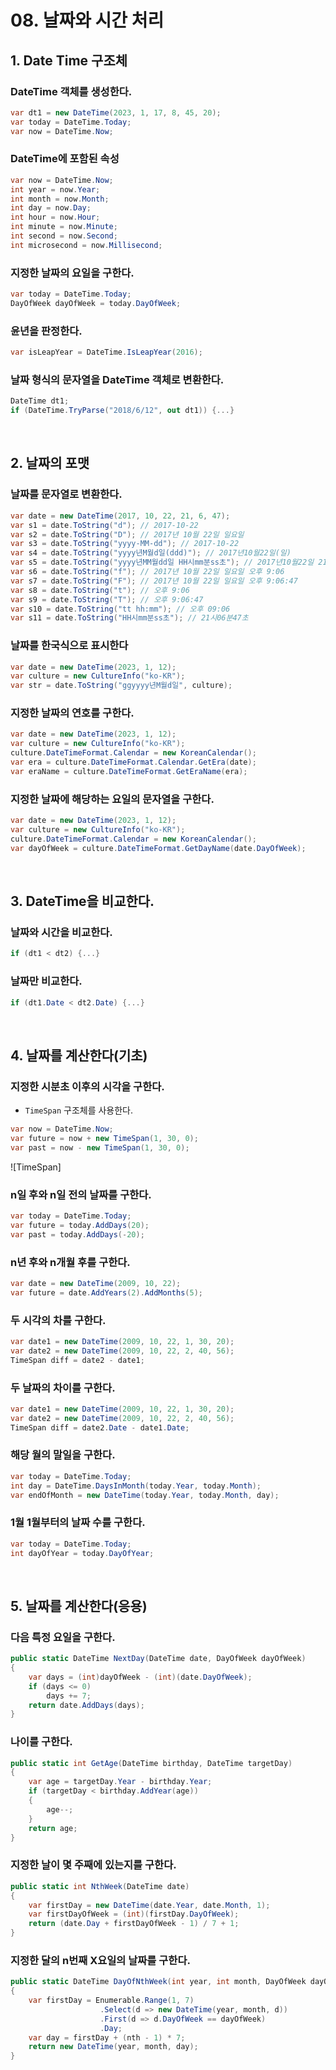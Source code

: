 # 08. 날짜와 시간 처리

## 1. Date Time 구조체
### DateTime 객체를 생성한다.

```c#
var dt1 = new DateTime(2023, 1, 17, 8, 45, 20);
var today = DateTime.Today;
var now = DateTime.Now;
```

### DateTime에 포함된 속성

```c#
var now = DateTime.Now;
int year = now.Year;
int month = now.Month;
int day = now.Day;
int hour = now.Hour;
int minute = now.Minute;
int second = now.Second;
int microsecond = now.Millisecond;
```

### 지정한 날짜의 요일을 구한다.

```c#
var today = DateTime.Today;
DayOfWeek dayOfWeek = today.DayOfWeek;
```

### 윤년을 판정한다.

```c#
var isLeapYear = DateTime.IsLeapYear(2016);
```

### 날짜 형식의 문자열을 DateTime 객체로 변환한다.

```c#
DateTime dt1;
if (DateTime.TryParse("2018/6/12", out dt1)) {...}
```

</br>

## 2. 날짜의 포맷
### 날짜를 문자열로 변환한다.

```c#
var date = new DateTime(2017, 10, 22, 21, 6, 47);
var s1 = date.ToString("d"); // 2017-10-22
var s2 = date.ToString("D"); // 2017년 10월 22일 일요일
var s3 = date.ToString("yyyy-MM-dd"); // 2017-10-22
var s4 = date.ToString("yyyy년M월d일(ddd)"); // 2017년10월22일(일)
var s5 = date.ToString("yyyy년MM월dd일 HH시mm분ss초"); // 2017년10월22일 21시06분47초
var s6 = date.ToString("f"); // 2017년 10월 22일 일요일 오후 9:06
var s7 = date.ToString("F"); // 2017년 10월 22일 일요일 오후 9:06:47
var s8 = date.ToString("t"); // 오후 9:06
var s9 = date.ToString("T"); // 오후 9:06:47
var s10 = date.ToString("tt hh:mm"); // 오후 09:06
var s11 = date.ToString("HH시mm분ss초"); // 21시06분47초
```

### 날짜를 한국식으로 표시한다

```c#
var date = new DateTime(2023, 1, 12);
var culture = new CultureInfo("ko-KR");
var str = date.ToString("ggyyyy년M월d일", culture);
```

### 지정한 날짜의 연호를 구한다.

```c#
var date = new DateTime(2023, 1, 12);
var culture = new CultureInfo("ko-KR");
culture.DateTimeFormat.Calendar = new KoreanCalendar();
var era = culture.DateTimeFormat.Calendar.GetEra(date);
var eraName = culture.DateTimeFormat.GetEraName(era);
```

### 지정한 날짜에 해당하는 요일의 문자열을 구한다.

```c#
var date = new DateTime(2023, 1, 12);
var culture = new CultureInfo("ko-KR");
culture.DateTimeFormat.Calendar = new KoreanCalendar();
var dayOfWeek = culture.DateTimeFormat.GetDayName(date.DayOfWeek);
```

</br>

## 3. DateTime을 비교한다.
### 날짜와 시간을 비교한다.

```c#
if (dt1 < dt2) {...}
```

### 날짜만 비교한다.

```c#
if (dt1.Date < dt2.Date) {...}
```

</br>

## 4. 날짜를 계산한다(기초)
### 지정한 시분초 이후의 시각을 구한다.
- `TimeSpan` 구조체를 사용한다.

```c#
var now = DateTime.Now;
var future = now + new TimeSpan(1, 30, 0);
var past = now - new TimeSpan(1, 30, 0);
```

![TimeSpan]

### n일 후와 n일 전의 날짜를 구한다.

```c#
var today = DateTime.Today;
var future = today.AddDays(20);
var past = today.AddDays(-20);
```

### n년 후와 n개월 후를 구한다.

```c#
var date = new DateTime(2009, 10, 22);
var future = date.AddYears(2).AddMonths(5);
```

### 두 시각의 차를 구한다.

```c#
var date1 = new DateTime(2009, 10, 22, 1, 30, 20);
var date2 = new DateTime(2009, 10, 22, 2, 40, 56);
TimeSpan diff = date2 - date1;
```

### 두 날짜의 차이를 구한다.

```c#
var date1 = new DateTime(2009, 10, 22, 1, 30, 20);
var date2 = new DateTime(2009, 10, 22, 2, 40, 56);
TimeSpan diff = date2.Date - date1.Date;
```

### 해당 월의 말일을 구한다.

```c#
var today = DateTime.Today;
int day = DateTime.DaysInMonth(today.Year, today.Month);
var endOfMonth = new DateTime(today.Year, today.Month, day);
```

### 1월 1월부터의 날짜 수를 구한다.

```c#
var today = DateTime.Today;
int dayOfYear = today.DayOfYear;
```

</br>

## 5. 날짜를 계산한다(응용)
### 다음 특정 요일을 구한다.

```c#
public static DateTime NextDay(DateTime date, DayOfWeek dayOfWeek)
{
    var days = (int)dayOfWeek - (int)(date.DayOfWeek);
    if (days <= 0)
        days += 7;
    return date.AddDays(days);
}
```

### 나이를 구한다.

```c#
public static int GetAge(DateTime birthday, DateTime targetDay)
{
    var age = targetDay.Year - birthday.Year;
    if (targetDay < birthday.AddYear(age))
    {
        age--;
    }
    return age;
}
```

### 지정한 날이 몇 주째에 있는지를 구한다.

```c#
public static int NthWeek(DateTime date)
{
    var firstDay = new DateTime(date.Year, date.Month, 1);
    var firstDayOfWeek = (int)(firstDay.DayOfWeek);
    return (date.Day + firstDayOfWeek - 1) / 7 + 1;
}
```

### 지정한 달의 n번째 X요일의 날짜를 구한다.

```c#
public static DateTime DayOfNthWeek(int year, int month, DayOfWeek dayOfWeek, int nth)
{
    var firstDay = Enumerable.Range(1, 7)
                    .Select(d => new DateTime(year, month, d))
                    .First(d => d.DayOfWeek == dayOfWeek)
                    .Day;
    var day = firstDay + (nth - 1) * 7;
    return new DateTime(year, month, day);
}
```
